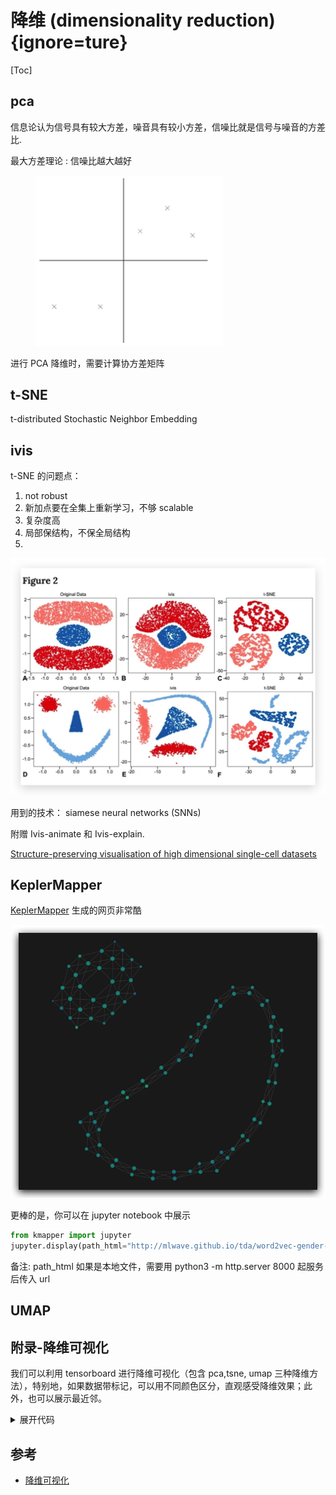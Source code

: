# 降维 (dimensionality reduction) {ignore=ture}

[Toc]

## pca

信息论认为信号具有较大方差，噪音具有较小方差，信噪比就是信号与噪音的方差比.

最大方差理论
: 信噪比越大越好

<div >
    <figure >
        <img src="img-pca/2019-05-23-16-26-27.png" style="width:300px" />
    </figure>
</div>

进行 PCA 降维时，需要计算协方差矩阵

## t-SNE

t-distributed Stochastic Neighbor Embedding

## ivis

t-SNE 的问题点：

1. not robust
2. 新加点要在全集上重新学习，不够 scalable
3. 复杂度高
4. 局部保结构，不保全局结构
5.

![](./img-pca/2020-01-22-15-37-38.png)

用到的技术： siamese neural networks (SNNs)

附赠 Ivis-animate 和 Ivis-explain.

[Structure-preserving visualisation of high dimensional single-cell datasets](https://www.nature.com/articles/s41598-019-45301-0)

## KeplerMapper

[KeplerMapper](https://github.com/scikit-tda/kepler-mapper)
生成的网页非常酷

![](./img-pca/2020-03-17-17-11-06.png)

更棒的是，你可以在 jupyter notebook 中展示

```python
from kmapper import jupyter
jupyter.display(path_html="http://mlwave.github.io/tda/word2vec-gender-bias.html")
```

<aside class='caution'>
备注:  path_html 如果是本地文件，需要用 python3 -m http.server 8000 起服务后传入 url
</aside>

## UMAP

## 附录-降维可视化

我们可以利用 tensorboard 进行降维可视化（包含 pca,tsne, umap 三种降维方法），特别地，如果数据带标记，可以用不同颜色区分，直观感受降维效果；此外，也可以展示最近邻。

<details>
 <summary>展开代码</summary>

    ```python
    import warnings
    warnings.filterwarnings("ignore")

    import numpy as np
    import tensorflow as tf
    from tensorflow.contrib.tensorboard.plugins import projector



    # ======== data
    # poi_id, poi_label, poi_vec, poi_name
    data_file = "some.txt"
    # poi_id poi_label embedding_sep_with_comma

    meta_file = "/Users/zhangxisheng/Downloads//meta.tsv"
    TENSORBOARD_FILES_PATH = 'where_to_save_tensorboard_log'

    with open(data_file, 'r', encoding='utf-8') as data, open(meta_file, 'w',encoding='utf-8') as meta:

        lines = data.readlines()[1:]
        VOCAB_SIZE = len(lines)
        EMBEDDING_DIM = len(lines[0].split('\t')[2].split(','))
        w2v = np.zeros((VOCAB_SIZE, EMBEDDING_DIM))

        meta.write("Index\tLabel\tName\n")

        for index, line in enumerate(lines):
            content = line.split('\t')
            if len(content) < 3:
                print("line not valid", content)
                continue
            w2v[index] = np.array([float(i) for i in content[2].split(',')])
            meta.write("%d\t%s\t%s\n" % (index, content[1], content[3]))

    with tf.Session() as sess:
        X_init = tf.placeholder(tf.float32, shape=(VOCAB_SIZE, EMBEDDING_DIM), name="embedding")
        X = tf.Variable(X_init)
        init = tf.global_variables_initializer()

        sess.run(init, feed_dict={X_init: w2v})
        saver = tf.train.Saver()
        writer = tf.summary.FileWriter(TENSORBOARD_FILES_PATH, sess.graph)
        config = projector.ProjectorConfig()
        embed = config.embeddings.add()
        embed.metadata_path = meta_file
        projector.visualize_embeddings(writer,config)
        saver.save(sess, TENSORBOARD_FILES_PATH+'/model.ckpt', global_step = VOCAB_SIZE)
    ```

</details>

## 参考

- [降维可视化](https://idyll.pub/post/dimensionality-reduction-293e465c2a3443e8941b016d/)
